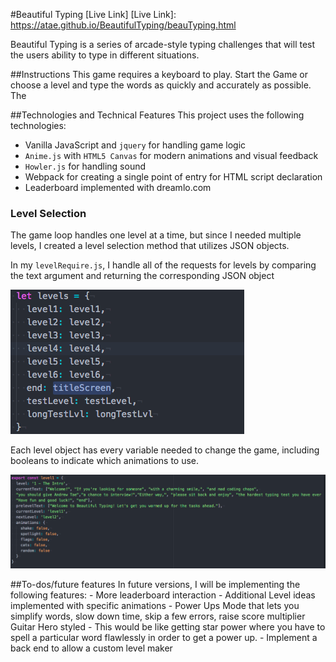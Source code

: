 #Beautiful Typing
[Live Link]
[Live Link]: https://atae.github.io/BeautifulTyping/beauTyping.html

Beautiful Typing is a series of arcade-style typing challenges that will test the users ability to type in different situations.

##Instructions
  This game requires a keyboard to play. Start the Game or choose a level and type the words as quickly and accurately as possible. The

##Technologies and Technical Features
This project uses the following technologies:
- Vanilla JavaScript and `jquery` for handling game logic
- `Anime.js` with `HTML5 Canvas` for modern animations and visual feedback
- `Howler.js` for handling sound
- Webpack for creating a single point of entry for HTML script declaration
- Leaderboard implemented with dreamlo.com

### Level Selection
  The game loop handles one level at a time, but since I needed multiple levels, I created a level selection method that utilizes JSON objects.

  In my `levelRequire.js`, I handle all of the requests for levels by comparing the text argument and returning the corresponding JSON object

  ![tag screenshot](screenshots/Level%20Handler.png)

  Each level object has every variable needed to change the game, including booleans to indicate which animations to use.

  ![tag screenshot](screenshots/Example%20Level%20State.png)




##To-dos/future features
  In future versions, I will be implementing the following features:
    - More leaderboard interaction
    - Additional Level ideas implemented with specific animations
    - Power Ups Mode that lets you simplify words, slow down time, skip a few errors, raise score multiplier Guitar Hero styled
        - This would be like getting star power where you have to spell a particular word flawlessly in order to get a power up.
    - Implement a back end to allow a custom level maker

